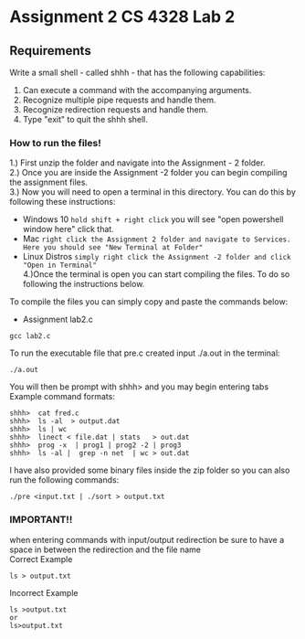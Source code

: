 # **Assignment 2 CS 4328 Lab 2**

## Requirements 
Write a small shell - called shhh - that has the 
following capabilities:  
1. Can execute a command with the accompanying arguments.  
2. Recognize multiple pipe requests and handle them.  
3. Recognize redirection requests and handle them.  
4. Type "exit" to quit the shhh shell.  

### **How to run the files!**

1.) First unzip the folder and navigate into the Assignment - 2 folder.  
2.) Once you are inside the Assignment -2 folder you can begin compiling the assignment files.  
3.) Now you will need to open a terminal in this directory. You can do this by following these instructions:  
   * Windows 10 ``` hold shift + right click ``` you will see "open powershell window here" click that.  
   * Mac ``` right click the Assignment 2 folder and navigate to Services. Here you should see "New Terminal at Folder" ```  
   * Linux Distros ```simply right click the Assignment -2 folder and click "Open in Terminal"```    
4.)Once the terminal is open you can start compiling the files. To do so following the instructions below. 
    
To compile the files you can simply copy and paste the commands below:
- Assignment lab2.c
```console
gcc lab2.c
```
To run the executable file that pre.c created input ./a.out in the terminal:
```console
./a.out
```  
You will then be prompt with shhh> and you may begin entering tabs  
Example command formats:  
```console
shhh>  cat fred.c
shhh>  ls -al  > output.dat
shhh>  ls | wc  
shhh>  linect < file.dat | stats   > out.dat
shhh>  prog -x  | prog1 | prog2 -2 | prog3 
shhh>  ls -al |  grep -n net  | wc > out.dat		
```  
I have also provided some binary files inside the zip folder so you can also run the following commands:  
```console
./pre <input.txt | ./sort > output.txt
```  
### **IMPORTANT!!**
when entering commands with input/output redirection be sure to have a space in between the redirection and the file name  
Correct Example  
```console
ls > output.txt
```  
Incorrect Example  
```console
ls >output.txt 
or
ls>output.txt
```